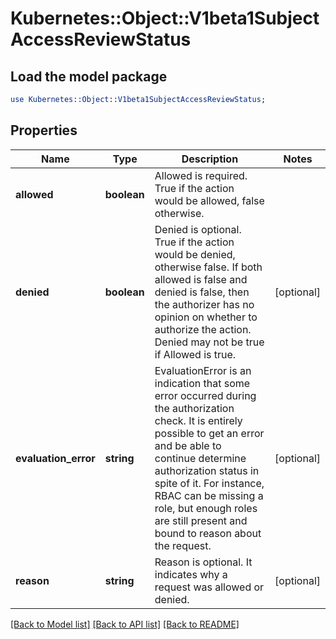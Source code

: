 # Kubernetes::Object::V1beta1SubjectAccessReviewStatus

## Load the model package
```perl
use Kubernetes::Object::V1beta1SubjectAccessReviewStatus;
```

## Properties
Name | Type | Description | Notes
------------ | ------------- | ------------- | -------------
**allowed** | **boolean** | Allowed is required. True if the action would be allowed, false otherwise. | 
**denied** | **boolean** | Denied is optional. True if the action would be denied, otherwise false. If both allowed is false and denied is false, then the authorizer has no opinion on whether to authorize the action. Denied may not be true if Allowed is true. | [optional] 
**evaluation_error** | **string** | EvaluationError is an indication that some error occurred during the authorization check. It is entirely possible to get an error and be able to continue determine authorization status in spite of it. For instance, RBAC can be missing a role, but enough roles are still present and bound to reason about the request. | [optional] 
**reason** | **string** | Reason is optional.  It indicates why a request was allowed or denied. | [optional] 

[[Back to Model list]](../README.md#documentation-for-models) [[Back to API list]](../README.md#documentation-for-api-endpoints) [[Back to README]](../README.md)



